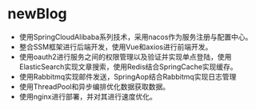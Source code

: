 # newBlog
* 使用SpringCloudAlibaba系列技术，采用nacos作为服务注册与配置中心。    
* 整合SSM框架进行后端开发，使用Vue和axios进行前端开发。    
* 使用oauth2进行服务之间的权限管理以及验证并实现单点登陆，使用ElasticSearch实现文章搜索，使用Redis结合SpringCache实现缓存。   
* 使用Rabbitmq实现邮件发送，SpringAop结合Rabbitmq实现日志管理    
* 使用ThreadPool和异步编排优化数据获取数据。  
* 使用nginx进行部署，并对其进行速度优化。  
